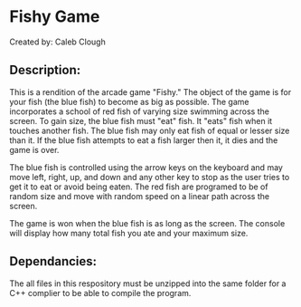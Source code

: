 # Fishy Game

Created by: Caleb Clough

## Description:

This is a rendition of the arcade game "Fishy." The object of the game is for your fish (the blue fish) to
become as big as possible. The game incorporates a school of red fish of varying size swimming across the screen. To gain
size, the blue fish must "eat" fish. It "eats" fish when it touches another fish. The blue fish may only eat fish of equal 
or lesser size than it. If the blue fish attempts to eat a fish larger then it, it dies and the game is over.

The blue fish is controlled using the arrow keys on the keyboard and may move left, right, up, and down and any other key to stop as the user tries to get it to eat or avoid being eaten. The red fish are programed to be of random size and move with random speed on a linear path across the screen. 

The game is won when the blue fish is as long as the screen. The console will display how many total fish you ate and your maximum size. 

## Dependancies:

The all files in this respository must be unzipped into the same folder for a C++ complier to be able to compile the program.
